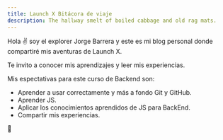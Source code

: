 ```yaml
---
title: Launch X Bitácora de viaje
description: The hallway smelt of boiled cabbage and old rag mats.
---
```


Hola ✌️  soy el explorer Jorge Barrera y este es mi blog personal donde compartiré mis aventuras de Launch X.

Te invito a conocer mis aprendizajes y leer mis experiencias.

Mis espectativas para este curso de Backend son:

- Aprender a usar correctamente y más a fondo Git y GitHub.
- Aprender JS.
- Aplicar los conocimientos aprendidos de JS para BackEnd.
- Compartir mis experiencias.

🚀
